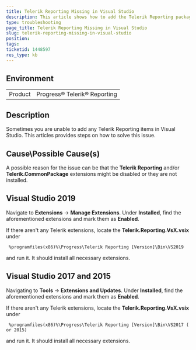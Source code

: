 ```yaml
---
title: Telerik Reporting Missing in Visual Studio
description: This article shows how to add the Telerik Reporting package if it is missing in Visual Studio
type: troubleshooting
page_title: Telerik Reporting Missing in Visual Studio
slug: telerik-reporting-missing-in-visual-studio
position: 
tags: 
ticketid: 1448597
res_type: kb
---
```


## Environment
<table>
	<tbody>
		<tr>
			<td>Product</td>
			<td>Progress® Telerik® Reporting</td>
		</tr>
	</tbody>
</table>


## Description
Sometimes you are unable to add any Telerik Reporting items in Visual Studio. This articles provides steps on how to solve this issue.

## Cause\Possible Cause(s)
A possible reason for the issue can be that the **Telerik Reporting** and/or **Telerik.CommonPackage** extensions might be disabled or they are not installed. 

## Visual Studio 2019
Navigate to **Extensions** -> **Manage Extensions**. Under **Installed**,  find the aforementioned extensions and mark them as **Enabled**. 

If there aren't any Telerik extensions, locate the **Telerik.Reporting.VsX.vsix** under
```
 %programfiles(x86)%\Progress\Telerik Reporting [Version]\Bin\VS2019
 ```
 and run it. It should install all necessary extensions.

## Visual Studio 2017 and 2015
Navigating to **Tools** -> **Extensions and Updates**. Under **Installed**,  find the aforementioned extensions and mark them as **Enabled**. 

If there aren't any Telerik extensions, locate the **Telerik.Reporting.VsX.vsix** under
```
 %programfiles(x86)%\Progress\Telerik Reporting [Version]\Bin\VS2017 ( or 2015)
 ```
 and run it. It should install all necessary extensions.

